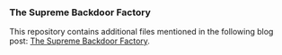 
### The Supreme Backdoor Factory

This repository contains additional files mentioned in the following blog post: [The Supreme Backdoor Factory](https://dfir.it/blog/2019/02/26/the-supreme-backdoor-factory/).